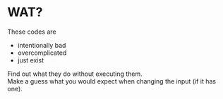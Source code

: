 # WAT? #

These codes are
* intentionally bad
* overcomplicated
* just exist

Find out what they do without executing them.  
Make a guess what you would expect when changing the input (if it has one).  
